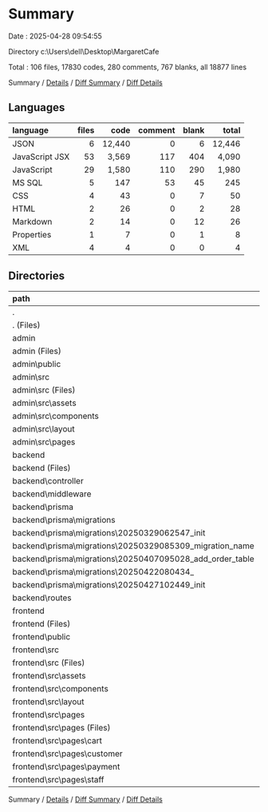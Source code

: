 # Summary

Date : 2025-04-28 09:54:55

Directory c:\\Users\\dell\\Desktop\\MargaretCafe

Total : 106 files,  17830 codes, 280 comments, 767 blanks, all 18877 lines

Summary / [Details](details.md) / [Diff Summary](diff.md) / [Diff Details](diff-details.md)

## Languages
| language | files | code | comment | blank | total |
| :--- | ---: | ---: | ---: | ---: | ---: |
| JSON | 6 | 12,440 | 0 | 6 | 12,446 |
| JavaScript JSX | 53 | 3,569 | 117 | 404 | 4,090 |
| JavaScript | 29 | 1,580 | 110 | 290 | 1,980 |
| MS SQL | 5 | 147 | 53 | 45 | 245 |
| CSS | 4 | 43 | 0 | 7 | 50 |
| HTML | 2 | 26 | 0 | 2 | 28 |
| Markdown | 2 | 14 | 0 | 12 | 26 |
| Properties | 1 | 7 | 0 | 1 | 8 |
| XML | 4 | 4 | 0 | 0 | 4 |

## Directories
| path | files | code | comment | blank | total |
| :--- | ---: | ---: | ---: | ---: | ---: |
| . | 106 | 17,830 | 280 | 767 | 18,877 |
| . (Files) | 3 | 3,281 | 0 | 3 | 3,284 |
| admin | 26 | 6,081 | 20 | 136 | 6,237 |
| admin (Files) | 8 | 4,846 | 2 | 14 | 4,862 |
| admin\\public | 1 | 1 | 0 | 0 | 1 |
| admin\\src | 17 | 1,234 | 18 | 122 | 1,374 |
| admin\\src (Files) | 4 | 75 | 1 | 9 | 85 |
| admin\\src\\assets | 1 | 1 | 0 | 0 | 1 |
| admin\\src\\components | 8 | 842 | 5 | 79 | 926 |
| admin\\src\\layout | 1 | 16 | 3 | 4 | 23 |
| admin\\src\\pages | 3 | 300 | 9 | 30 | 339 |
| backend | 26 | 1,612 | 159 | 325 | 2,096 |
| backend (Files) | 1 | 61 | 1 | 9 | 71 |
| backend\\controller | 10 | 1,245 | 102 | 232 | 1,579 |
| backend\\middleware | 2 | 45 | 1 | 10 | 56 |
| backend\\prisma | 5 | 147 | 53 | 45 | 245 |
| backend\\prisma\\migrations | 5 | 147 | 53 | 45 | 245 |
| backend\\prisma\\migrations\\20250329062547_init | 1 | 68 | 13 | 20 | 101 |
| backend\\prisma\\migrations\\20250329085309_migration_name | 1 | 24 | 12 | 8 | 44 |
| backend\\prisma\\migrations\\20250407095028_add_order_table | 1 | 25 | 23 | 10 | 58 |
| backend\\prisma\\migrations\\20250422080434_ | 1 | 15 | 3 | 4 | 22 |
| backend\\prisma\\migrations\\20250427102449_init | 1 | 15 | 2 | 3 | 20 |
| backend\\routes | 8 | 114 | 2 | 29 | 145 |
| frontend | 51 | 6,856 | 101 | 303 | 7,260 |
| frontend (Files) | 8 | 4,475 | 2 | 14 | 4,491 |
| frontend\\public | 1 | 1 | 0 | 0 | 1 |
| frontend\\src | 42 | 2,380 | 99 | 289 | 2,768 |
| frontend\\src (Files) | 4 | 85 | 2 | 15 | 102 |
| frontend\\src\\assets | 1 | 1 | 0 | 0 | 1 |
| frontend\\src\\components | 13 | 906 | 50 | 110 | 1,066 |
| frontend\\src\\layout | 3 | 31 | 2 | 5 | 38 |
| frontend\\src\\pages | 21 | 1,357 | 45 | 159 | 1,561 |
| frontend\\src\\pages (Files) | 6 | 388 | 16 | 39 | 443 |
| frontend\\src\\pages\\cart | 2 | 262 | 0 | 35 | 297 |
| frontend\\src\\pages\\customer | 9 | 537 | 29 | 66 | 632 |
| frontend\\src\\pages\\payment | 3 | 167 | 0 | 19 | 186 |
| frontend\\src\\pages\\staff | 1 | 3 | 0 | 0 | 3 |

Summary / [Details](details.md) / [Diff Summary](diff.md) / [Diff Details](diff-details.md)